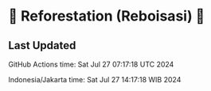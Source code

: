 
# 🌳 Reforestation (Reboisasi) 🌲

## Last Updated

GitHub Actions time: Sat Jul 27 07:17:18 UTC 2024

Indonesia/Jakarta time: Sat Jul 27 14:17:18 WIB 2024

